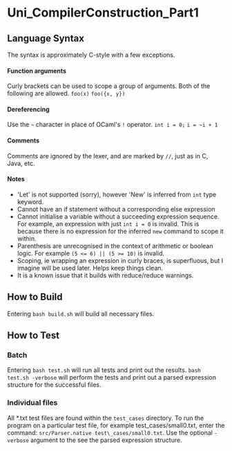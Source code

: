 # Uni_CompilerConstruction_Part1
## Language Syntax
The syntax is approximately C-style with a few exceptions.

#### Function arguments
Curly brackets can be used to scope a group of arguments. Both of the following are allowed.
`foo(x)`
`foo({x, y})`

#### Dereferencing 
Use the `~` character in place of OCaml's `!` operator.
`int i = 0;`
`i = ~i + 1`

#### Comments
Comments are ignored by the lexer, and are marked by `//`, just as in C, Java, etc.

#### Notes
* 'Let' is not supported (sorry), however 'New' is inferred from `int` type keyword.
* Cannot have an if statement without a corresponding else expression
* Cannot initialise a variable without a succeeding expression sequence. For example, an expression with just `int i = 0` is invalid. This is because there is no expression for the inferred `new` command to scope it within.
* Parenthesis are unrecognised in the context of arithmetic or boolean logic. For example `(5 <= 6) || (5 >= 10)` is invalid.
* Scoping, ie wrapping an expression in curly braces, is superfluous, but I imagine will be used later. Helps keep things clean.
* It is a known issue that it builds with reduce/reduce warnings. 

## How to Build
Entering `bash build.sh` will build all necessary files.

## How to Test
### Batch 
Entering `bash test.sh` will run all tests and print out the results. `bash test.sh -verbose` will perform the tests and print out a parsed expression structure for the successful files.

### Individual files
All *.txt test files are found within the `test_cases` directory. To run the program on a particular test file, for example test\_cases/small0.txt, enter the command: `src/Parser.native test\_cases/small0.txt`. Use the optional `-verbose` argument to the see the parsed expression structure.

